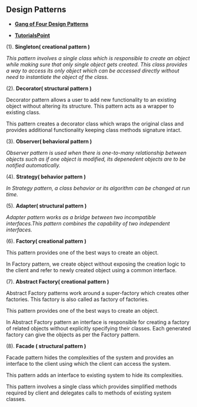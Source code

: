 ## Design Patterns
 + [**Gang of Four Design Patterns**](http://c2.com/cgi/wiki?DesignPatternsBook)

 + [**TutorialsPoint**](http://www.tutorialspoint.com/design_pattern/observer_pattern.htm)

(1). **Singleton( creational pattern )**

*This pattern involves a single class which is responsible to create an object while making sure that only single object gets created. This class provides a way to access its only object which can be accessed directly without need to instantiate the object of the class.*

(2). **Decorator( structural pattern )**

Decorator pattern allows a user to add new functionality to an existing object without altering its structure. This pattern acts as a wrapper to existing class.

This pattern creates a decorator class which wraps the original class and provides additional functionality keeping class methods signature intact.


(3). **Observer( behavioral pattern )**

*Observer pattern is used when there is one-to-many relationship between objects such as if one object is modified, its depenedent objects are to be notified automatically.*

(4). **Strategy( behavior pattern )**

*In Strategy pattern, a class behavior or its algorithm can be changed at run time.*

(5). **Adapter( structural pattern )**

*Adapter pattern works as a bridge between two incompatible interfaces.This pattern combines the capability of two independent interfaces.*

(6). **Factory( creational pattern )**

This pattern provides one of the best ways to create an object.

In Factory pattern, we create object without exposing the creation logic to the client and refer to newly created object using a common interface.

(7). **Abstract Factory( creational pattern )**

Abstract Factory patterns work around a super-factory which creates other factories. This factory is also called as factory of factories.

This pattern provides one of the best ways to create an object.

In Abstract Factory pattern an interface is responsible for creating a factory of related objects without explicitly specifying their classes. Each generated factory can give the objects as per the Factory pattern.

(8). **Facade ( structural pattern )**

Facade pattern hides the complexities of the system and provides an interface to the client using which the client can access the system.

 This pattern adds an interface to existing system to hide its complexities.

 This pattern involves a single class which provides simplified methods required by client and delegates calls to methods of existing system classes.
